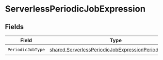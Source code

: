 # ServerlessPeriodicJobExpression


## Fields

| Field                                                                                                                                 | Type                                                                                                                                  | Required                                                                                                                              | Description                                                                                                                           |
| ------------------------------------------------------------------------------------------------------------------------------------- | ------------------------------------------------------------------------------------------------------------------------------------- | ------------------------------------------------------------------------------------------------------------------------------------- | ------------------------------------------------------------------------------------------------------------------------------------- |
| `PeriodicJobType`                                                                                                                     | [shared.ServerlessPeriodicJobExpressionPeriodicJobType](../../../pkg/models/shared/serverlessperiodicjobexpressionperiodicjobtype.md) | :heavy_check_mark:                                                                                                                    | N/A                                                                                                                                   |